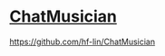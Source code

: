# [ChatMusician](https://shanghaicannon.github.io/ChatMusician/)

<https://github.com/hf-lin/ChatMusician>
